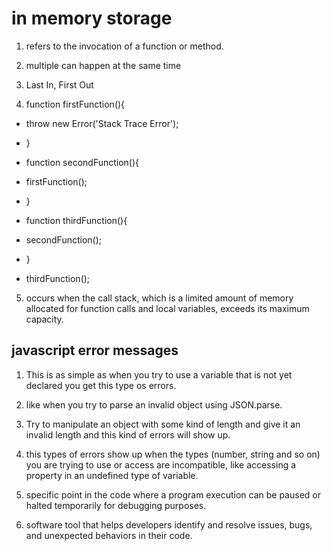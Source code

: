 # in memory storage

1. refers to the invocation of a function or method.

2. multiple can happen at the same time

3. Last In, First Out

4. function firstFunction(){
-  throw new Error('Stack Trace Error');
- }

- function secondFunction(){
-  firstFunction();
- }

- function thirdFunction(){
-  secondFunction();
- }

- thirdFunction();

5. occurs when the call stack, which is a limited amount of memory allocated for function calls and local variables, exceeds its maximum capacity.

## javascript error messages

1. This is as simple as when you try to use a variable that is not yet declared you get this type os errors.

2. like when you try to parse an invalid object using JSON.parse.

3. Try to manipulate an object with some kind of length and give it an invalid length and this kind of errors will show up.

4. this types of errors show up when the types (number, string and so on) you are trying to use or access are incompatible, like accessing a property in an undefined type of variable.

5. specific point in the code where a program execution can be paused or halted temporarily for debugging purposes.

6. software tool that helps developers identify and resolve issues, bugs, and unexpected behaviors in their code.
